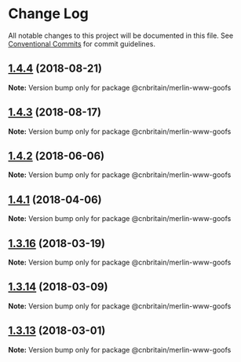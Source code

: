 # Change Log

All notable changes to this project will be documented in this file.
See [Conventional Commits](https://conventionalcommits.org) for commit guidelines.

<a name="1.4.4"></a>
## [1.4.4](https://github.com/cnduk/merlin-www-components/compare/@cnbritain/merlin-www-goofs@1.4.3...@cnbritain/merlin-www-goofs@1.4.4) (2018-08-21)




**Note:** Version bump only for package @cnbritain/merlin-www-goofs

<a name="1.4.3"></a>
## [1.4.3](https://github.com/cnduk/merlin-www-components/compare/@cnbritain/merlin-www-goofs@1.4.2...@cnbritain/merlin-www-goofs@1.4.3) (2018-08-17)




**Note:** Version bump only for package @cnbritain/merlin-www-goofs

<a name="1.4.2"></a>
## [1.4.2](https://github.com/cnduk/merlin-www-components/compare/@cnbritain/merlin-www-goofs@1.4.1...@cnbritain/merlin-www-goofs@1.4.2) (2018-06-06)




**Note:** Version bump only for package @cnbritain/merlin-www-goofs

<a name="1.4.1"></a>
## [1.4.1](https://github.com/cnduk/merlin-www-components/compare/@cnbritain/merlin-www-goofs@1.4.0...@cnbritain/merlin-www-goofs@1.4.1) (2018-04-06)




**Note:** Version bump only for package @cnbritain/merlin-www-goofs

<a name="1.3.16"></a>
## [1.3.16](https://github.com/cnduk/merlin-www-components/compare/@cnbritain/merlin-www-goofs@1.3.15...@cnbritain/merlin-www-goofs@1.3.16) (2018-03-19)




**Note:** Version bump only for package @cnbritain/merlin-www-goofs

<a name="1.3.14"></a>
## [1.3.14](https://github.com/cnduk/merlin-www-components/compare/@cnbritain/merlin-www-goofs@1.3.13...@cnbritain/merlin-www-goofs@1.3.14) (2018-03-09)




**Note:** Version bump only for package @cnbritain/merlin-www-goofs

<a name="1.3.13"></a>
## [1.3.13](https://github.com/cnduk/merlin-www-components/compare/@cnbritain/merlin-www-goofs@1.3.12...@cnbritain/merlin-www-goofs@1.3.13) (2018-03-01)




**Note:** Version bump only for package @cnbritain/merlin-www-goofs
